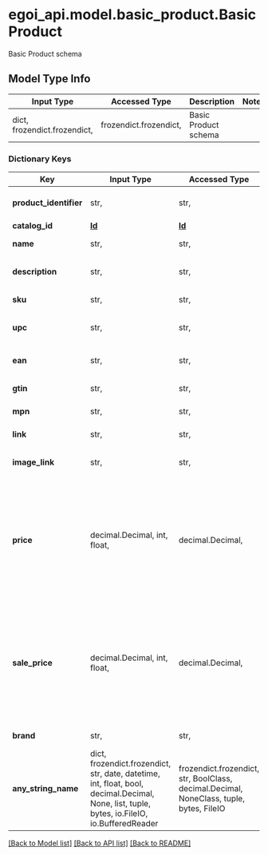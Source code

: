 # egoi_api.model.basic_product.BasicProduct

Basic Product schema

## Model Type Info
Input Type | Accessed Type | Description | Notes
------------ | ------------- | ------------- | -------------
dict, frozendict.frozendict,  | frozendict.frozendict,  | Basic Product schema | 

### Dictionary Keys
Key | Input Type | Accessed Type | Description | Notes
------------ | ------------- | ------------- | ------------- | -------------
**product_identifier** | str,  | str,  | The ID of the product in your store | [optional] 
**catalog_id** | [**Id**](Id.md) | [**Id**](Id.md) |  | [optional] 
**name** | str,  | str,  | Name of the product | [optional] 
**description** | str,  | str,  | Description of the product | [optional] 
**sku** | str,  | str,  | Stock Keeping Unit | [optional] 
**upc** | str,  | str,  | Universal Product Code | [optional] 
**ean** | str,  | str,  | European Article Numbering | [optional] 
**gtin** | str,  | str,  | Global Trade Item Number | [optional] 
**mpn** | str,  | str,  | Manufacturer Part Number | [optional] 
**link** | str,  | str,  | Link for the product | [optional] 
**image_link** | str,  | str,  | Link for the product image | [optional] 
**price** | decimal.Decimal, int, float,  | decimal.Decimal,  | Price of the product | [optional] if omitted the server will use the default value of 0value must be a 64 bit float
**sale_price** | decimal.Decimal, int, float,  | decimal.Decimal,  | Sale price of the product | [optional] if omitted the server will use the default value of 0value must be a 64 bit float
**brand** | str,  | str,  | Brand of the product | [optional] 
**any_string_name** | dict, frozendict.frozendict, str, date, datetime, int, float, bool, decimal.Decimal, None, list, tuple, bytes, io.FileIO, io.BufferedReader | frozendict.frozendict, str, BoolClass, decimal.Decimal, NoneClass, tuple, bytes, FileIO | any string name can be used but the value must be the correct type | [optional]

[[Back to Model list]](../../README.md#documentation-for-models) [[Back to API list]](../../README.md#documentation-for-api-endpoints) [[Back to README]](../../README.md)


